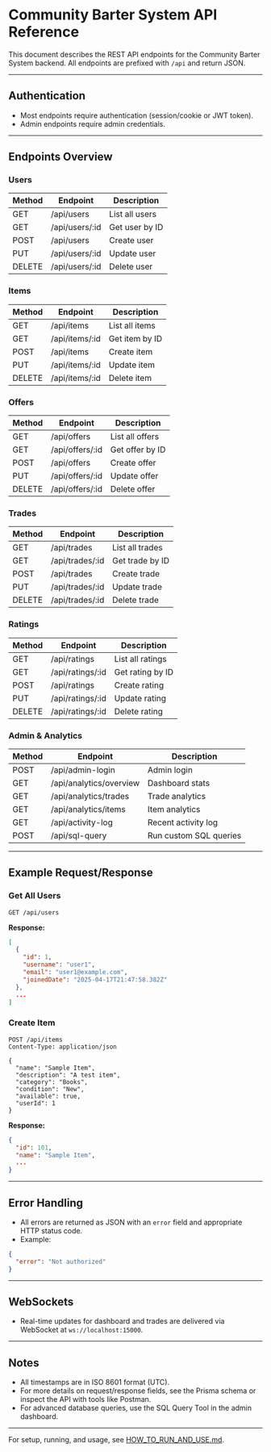 # Community Barter System API Reference

This document describes the REST API endpoints for the Community Barter System backend. All endpoints are prefixed with `/api` and return JSON.

---

## Authentication
- Most endpoints require authentication (session/cookie or JWT token).
- Admin endpoints require admin credentials.

---

## Endpoints Overview

### Users
| Method | Endpoint        | Description          |
|--------|----------------|----------------------|
| GET    | /api/users     | List all users       |
| GET    | /api/users/:id | Get user by ID       |
| POST   | /api/users     | Create user          |
| PUT    | /api/users/:id | Update user          |
| DELETE | /api/users/:id | Delete user          |

### Items
| Method | Endpoint        | Description          |
|--------|----------------|----------------------|
| GET    | /api/items     | List all items       |
| GET    | /api/items/:id | Get item by ID       |
| POST   | /api/items     | Create item          |
| PUT    | /api/items/:id | Update item          |
| DELETE | /api/items/:id | Delete item          |

### Offers
| Method | Endpoint        | Description          |
|--------|----------------|----------------------|
| GET    | /api/offers    | List all offers      |
| GET    | /api/offers/:id| Get offer by ID      |
| POST   | /api/offers    | Create offer         |
| PUT    | /api/offers/:id| Update offer         |
| DELETE | /api/offers/:id| Delete offer         |

### Trades
| Method | Endpoint        | Description          |
|--------|----------------|----------------------|
| GET    | /api/trades    | List all trades      |
| GET    | /api/trades/:id| Get trade by ID      |
| POST   | /api/trades    | Create trade         |
| PUT    | /api/trades/:id| Update trade         |
| DELETE | /api/trades/:id| Delete trade         |

### Ratings
| Method | Endpoint         | Description         |
|--------|------------------|---------------------|
| GET    | /api/ratings     | List all ratings    |
| GET    | /api/ratings/:id | Get rating by ID    |
| POST   | /api/ratings     | Create rating       |
| PUT    | /api/ratings/:id | Update rating       |
| DELETE | /api/ratings/:id | Delete rating       |

### Admin & Analytics
| Method | Endpoint                 | Description                |
|--------|--------------------------|----------------------------|
| POST   | /api/admin-login         | Admin login                |
| GET    | /api/analytics/overview  | Dashboard stats            |
| GET    | /api/analytics/trades    | Trade analytics            |
| GET    | /api/analytics/items     | Item analytics             |
| GET    | /api/activity-log        | Recent activity log        |
| POST   | /api/sql-query           | Run custom SQL queries     |

---

## Example Request/Response

### Get All Users
```http
GET /api/users
```
**Response:**
```json
[
  {
    "id": 1,
    "username": "user1",
    "email": "user1@example.com",
    "joinedDate": "2025-04-17T21:47:58.382Z"
  },
  ...
]
```

### Create Item
```http
POST /api/items
Content-Type: application/json

{
  "name": "Sample Item",
  "description": "A test item",
  "category": "Books",
  "condition": "New",
  "available": true,
  "userId": 1
}
```
**Response:**
```json
{
  "id": 101,
  "name": "Sample Item",
  ...
}
```

---

## Error Handling
- All errors are returned as JSON with an `error` field and appropriate HTTP status code.
- Example:
```json
{
  "error": "Not authorized"
}
```

---

## WebSockets
- Real-time updates for dashboard and trades are delivered via WebSocket at `ws://localhost:15000`.

---

## Notes
- All timestamps are in ISO 8601 format (UTC).
- For more details on request/response fields, see the Prisma schema or inspect the API with tools like Postman.
- For advanced database queries, use the SQL Query Tool in the admin dashboard.

---

For setup, running, and usage, see [HOW_TO_RUN_AND_USE.md](./HOW_TO_RUN_AND_USE.md).

